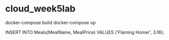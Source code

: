 # cloud_week5lab
 
docker-compose build
docker-compose up

INSERT INTO Meals(MealName, MealPrice) VALUES ('Flaming Homer', 3.16);
